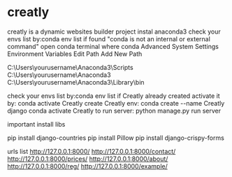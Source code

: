# creatly
creatly is a dynamic websites builder project 
instal anaconda3
check your envs list by:conda env list
if found "conda is not an internal or external command"
open conda terminal 
where conda
Advanced System Settings
Environment Variables
Edit Path
Add New Path

C:\Users\yourusername\Anaconda3\Scripts
C:\Users\yourusername\Anaconda3
C:\Users\yourusername\Anaconda3\Library\bin

check your envs list by:conda env list
if Creatly already created activate it by: conda activate Creatly
create Creatly env: conda create --name Creatly django
conda activate Creatly
to run server: python manage.py run server


important install libs

pip install django-countries
pip install Pillow
pip install django-crispy-forms

urls list 
http://127.0.0.1:8000/
http://127.0.0.1:8000/contact/
http://127.0.0.1:8000/prices/
http://127.0.0.1:8000/about/
http://127.0.0.1:8000/reg/
http://127.0.0.1:8000/example/
